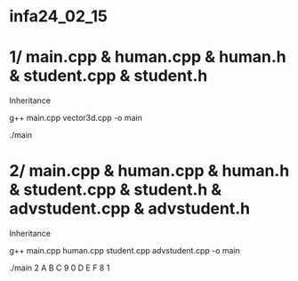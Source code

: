 infa24_02_15
============
1/ main.cpp & human.cpp & human.h & student.cpp & student.h
============
Inheritance

g++ main.cpp vector3d.cpp -o main

./main

2/ main.cpp & human.cpp & human.h & student.cpp & student.h & advstudent.cpp & advstudent.h
============
Inheritance

g++ main.cpp human.cpp student.cpp advstudent.cpp -o main

./main 2 A B C 9 0 D E F 8 1

